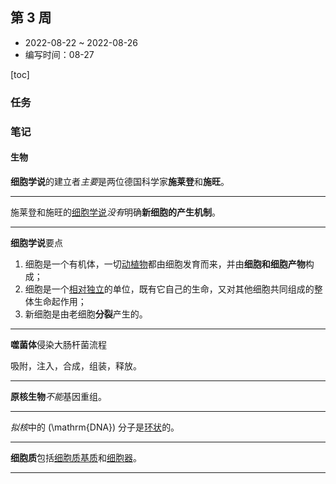## 第 3 周

- 2022-08-22 ~ 2022-08-26
- 编写时间：08-27

[toc]

### 任务

### 笔记

#### 生物

<!-- 这部分事实上是 Week-02 的内容 -->

**细胞学说**的建立者*主要*是两位德国科学家**施莱登**和**施旺**。

<hr class='section'>

施莱登和施旺的<u>细胞学说</u>*没有*明确**新细胞的产生机制**。

<hr class='section'>

**细胞学说**要点

1. 细胞是一个有机体，一切<u>动植物</u>都由细胞发育而来，并由**细胞和细胞产物**构成；
2. 细胞是一个<u>相对独立</u>的单位，既有它自己的生命，又对其他细胞共同组成的整体生命起作用；
3. 新细胞是由老细胞**分裂**产生的。

<hr class='section'>

**噬菌体**侵染大肠杆菌流程

吸附，注入，合成，组装，释放。

<hr class='section'>

**原核生物***不能*基因重组。

<hr class='section'>

*拟核*中的 \(\mathrm{DNA}\) 分子是<u>环状</u>的。

<hr class='section'>

**细胞质**包括<u>细胞质基质</u>和<u>细胞器</u>。

<!-- 这部分事实上是 Week-02 的内容 -->

<hr class='section'>
